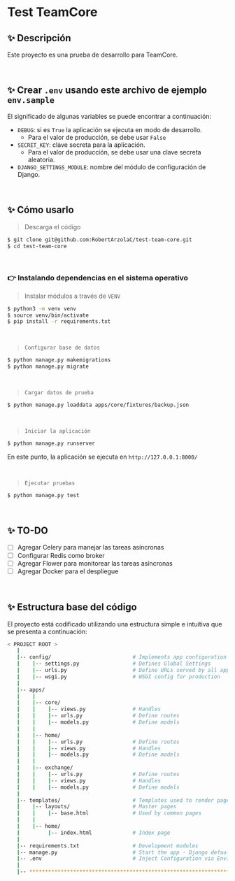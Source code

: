# Test TeamCore

## ✨ Descripción
Este proyecto es una prueba de desarrollo para TeamCore.

<br />

## ✨ Crear `.env` usando este archivo de ejemplo `env.sample`

El significado de algunas variables se puede encontrar a continuación: 

- `DEBUG`: si es `True` la aplicación se ejecuta en modo de desarrollo.
    - Para el valor de producción, se debe usar `False`
- `SECRET_KEY`: clave secreta para la aplicación. 
    - Para el valor de producción, se debe usar una clave secreta aleatoria.
- `DJANGO_SETTINGS_MODULE`: nombre del módulo de configuración de Django.

<br />

## ✨ Cómo usarlo

> Descarga el código

```bash
$ git clone git@github.com:RobertArzolaC/test-team-core.git
$ cd test-team-core
```

<br />

### 👉 Instalando dependencias en el sistema operativo

> Instalar módulos a través de `VENV`  

```bash
$ python3 -m venv venv
$ source venv/bin/activate
$ pip install -r requirements.txt
```

<br />

> `Configurar base de datos`

```bash
$ python manage.py makemigrations
$ python manage.py migrate
```

<br />

> `Cargar datos de prueba`

```bash
$ python manage.py loaddata apps/core/fixtures/backup.json
```

<br />

> `Iniciar la aplicación`

```bash
$ python manage.py runserver
```

En este punto, la aplicación se ejecuta en `http://127.0.0.1:8000/`

<br />

> `Ejecutar pruebas`

```bash
$ python manage.py test
```

<br />

## ✨ TO-DO

- [ ] Agregar Celery para manejar las tareas asíncronas
- [ ] Configurar Redis como broker
- [ ] Agregar Flower para monitorear las tareas asíncronas
- [ ] Agregar Docker para el despliegue

<br />

## ✨ Estructura base del código

El proyecto está codificado utilizando una estructura simple e intuitiva que se presenta a continuación:

```bash
< PROJECT ROOT >
   |
   |-- config/                          # Implements app configuration
   |    |-- settings.py                 # Defines Global Settings
   |    |-- urls.py                     # Define URLs served by all apps/
   |    |-- wsgi.py                     # WSGI config for production
   |
   |-- apps/
   |    |
   |    |-- core/                       
   |    |    |-- views.py               # Handles
   |    |    |-- urls.py                # Define routes
   |    |    |-- models.py              # Define models  
   |    |
   |    |-- home/             
   |    |    |-- urls.py                # Define routes  
   |    |    |-- views.py               # Handles
   |    |    |-- models.py              # Define models
   |    |
   |    |-- exchange/             
   |    |    |-- urls.py                # Define routes  
   |    |    |-- views.py               # Handles  
   |    |    |-- models.py              # Define models
   |    
   |-- templates/                       # Templates used to render pages
   |    |-- layouts/                    # Master pages
   |    |    |-- base.html              # Used by common pages
   |    |
   |    |-- home/                       
   |         |-- index.html             # Index page
   |
   |-- requirements.txt                 # Development modules
   |-- manage.py                        # Start the app - Django default start script
   |-- .env                             # Inject Configuration via Environment
   |
   |-- ************************************************************************
```
